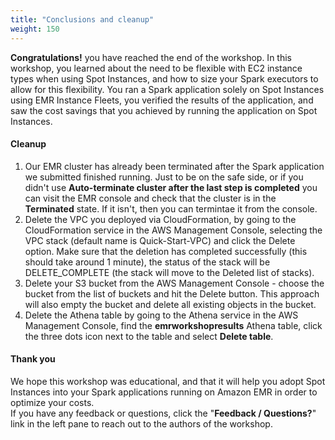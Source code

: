 ```yaml
---
title: "Conclusions and cleanup"
weight: 150
---
```


**Congratulations!** you have reached the end of the workshop. In this workshop, you learned about the need to be flexible with EC2 instance types when using Spot Instances, and how to size your Spark executors to allow for this flexibility. You ran a Spark application solely on Spot Instances using EMR Instance Fleets, you verified the results of the application, and saw the cost savings that you achieved by running the application on Spot Instances.

#### Cleanup

1. Our EMR cluster has already been terminated after the Spark application we submitted finished running. Just to be on the safe side, or if you didn't use **Auto-terminate cluster after the last step is completed** you can visit the EMR console and check that the cluster is in the **Terminated** state. If it isn't, then you can termintae it from the console.
2. Delete the VPC you deployed via CloudFormation, by going to the CloudFormation service in the AWS Management Console, selecting the VPC stack (default name is Quick-Start-VPC) and click the Delete option. Make sure that the deletion has completed successfully (this should take around 1 minute), the status of the stack will be DELETE_COMPLETE (the stack will move to the Deleted list of stacks).
3. Delete your S3 bucket from the AWS Management Console - choose the bucket from the list of buckets and hit the Delete button. This approach will also empty the bucket and delete all existing objects in the bucket.
4. Delete the Athena table by going to the Athena service in the AWS Management Console, find the **emrworkshopresults** Athena table, click the three dots icon next to the table and select **Delete table**.
#### Thank you

We hope this workshop was educational, and that it will help you adopt Spot Instances into your Spark applications running on Amazon EMR in order to optimize your costs.\
If you have any feedback or questions, click the "**Feedback / Questions?**" link in the left pane to reach out to the authors of the workshop.